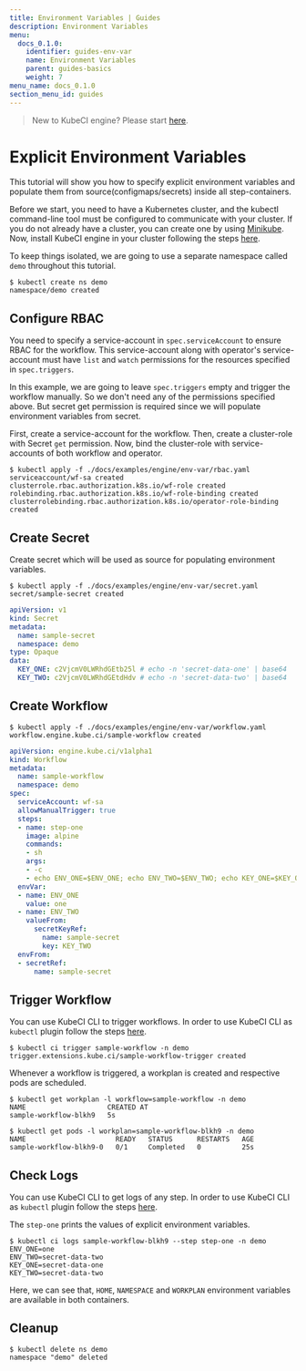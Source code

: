 ```yaml
---
title: Environment Variables | Guides
description: Environment Variables
menu:
  docs_0.1.0:
    identifier: guides-env-var
    name: Environment Variables
    parent: guides-basics
    weight: 7
menu_name: docs_0.1.0
section_menu_id: guides
---
```


> New to KubeCI engine? Please start [here](/docs/concepts/README.md).

# Explicit Environment Variables

This tutorial will show you how to specify explicit environment variables and populate them from source(configmaps/secrets) inside all step-containers.

Before we start, you need to have a Kubernetes cluster, and the kubectl command-line tool must be configured to communicate with your cluster. If you do not already have a cluster, you can create one by using [Minikube](https://github.com/kubernetes/minikube). Now, install KubeCI engine in your cluster following the steps [here](/docs/setup/engine/install.md).

To keep things isolated, we are going to use a separate namespace called `demo` throughout this tutorial.

```console
$ kubectl create ns demo
namespace/demo created
```

## Configure RBAC

You need to specify a service-account in `spec.serviceAccount` to ensure RBAC for the workflow. This service-account along with operator's service-account must have `list` and `watch` permissions for the resources specified in `spec.triggers`.

In this example, we are going to leave `spec.triggers` empty and trigger the workflow manually. So we don't need any of the permissions specified above. But secret get permission is required since we will populate environment variables from secret.

First, create a service-account for the workflow. Then, create a cluster-role with Secret `get` permission. Now, bind the cluster-role with service-accounts of both workflow and operator.

```console
$ kubectl apply -f ./docs/examples/engine/env-var/rbac.yaml
serviceaccount/wf-sa created
clusterrole.rbac.authorization.k8s.io/wf-role created
rolebinding.rbac.authorization.k8s.io/wf-role-binding created
clusterrolebinding.rbac.authorization.k8s.io/operator-role-binding created
```

## Create Secret

Create secret which will be used as source for populating environment variables.

```console
$ kubectl apply -f ./docs/examples/engine/env-var/secret.yaml
secret/sample-secret created
```

```yaml
apiVersion: v1
kind: Secret
metadata:
  name: sample-secret
  namespace: demo
type: Opaque
data:
  KEY_ONE: c2VjcmV0LWRhdGEtb25l # echo -n 'secret-data-one' | base64
  KEY_TWO: c2VjcmV0LWRhdGEtdHdv # echo -n 'secret-data-two' | base64
```

## Create Workflow

```console
$ kubectl apply -f ./docs/examples/engine/env-var/workflow.yaml
workflow.engine.kube.ci/sample-workflow created
```

```yaml
apiVersion: engine.kube.ci/v1alpha1
kind: Workflow
metadata:
  name: sample-workflow
  namespace: demo
spec:
  serviceAccount: wf-sa
  allowManualTrigger: true
  steps:
  - name: step-one
    image: alpine
    commands:
    - sh
    args:
    - -c
    - echo ENV_ONE=$ENV_ONE; echo ENV_TWO=$ENV_TWO; echo KEY_ONE=$KEY_ONE; echo KEY_TWO=$KEY_TWO
  envVar:
  - name: ENV_ONE
    value: one
  - name: ENV_TWO
    valueFrom:
      secretKeyRef:
        name: sample-secret
        key: KEY_TWO
  envFrom:
  - secretRef:
      name: sample-secret
```

## Trigger Workflow

You can use KubeCI CLI to trigger workflows. In order to use KubeCI CLI as `kubectl` plugin follow the steps [here](/docs/setup/cli/install.md).

```console
$ kubectl ci trigger sample-workflow -n demo
trigger.extensions.kube.ci/sample-workflow-trigger created
```

Whenever a workflow is triggered, a workplan is created and respective pods are scheduled.

```console
$ kubectl get workplan -l workflow=sample-workflow -n demo
NAME                    CREATED AT
sample-workflow-blkh9   5s
```

```console
$ kubectl get pods -l workplan=sample-workflow-blkh9 -n demo
NAME                      READY   STATUS      RESTARTS   AGE
sample-workflow-blkh9-0   0/1     Completed   0          25s
```

## Check Logs

You can use KubeCI CLI to get logs of any step. In order to use KubeCI CLI as `kubectl` plugin follow the steps [here](/docs/setup/cli/install.md).

The `step-one` prints the values of explicit environment variables.

```console
$ kubectl ci logs sample-workflow-blkh9 --step step-one -n demo
ENV_ONE=one
ENV_TWO=secret-data-two
KEY_ONE=secret-data-one
KEY_TWO=secret-data-two
```

Here, we can see that, `HOME`, `NAMESPACE` and `WORKPLAN` environment variables are available in both containers.

## Cleanup

```console
$ kubectl delete ns demo
namespace "demo" deleted
```
